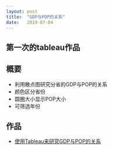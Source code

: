 ```yaml
---
layout: post
title:  "GDP与POP的关系"
date:   2019-07-04
---
```


## 第一次的tableau作品

## 概要

- 利用散点图研究分省的GDP与POP的关系
- 颜色区分省份
- 圆圈大小显示POP大小
- 可筛选年份

## 作品

- <a href="https://public.tableau.com/views/gdppop/1?:embed=y&:display_count=yes" target="_blank">使用Tableau来研究GDP与POP的关系</a>
